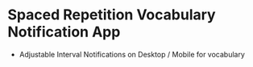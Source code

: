 # Spaced Repetition Vocabulary Notification App
- Adjustable Interval Notifications on Desktop / Mobile for vocabulary 
